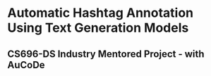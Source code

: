 # Automatic Hashtag Annotation Using Text Generation Models
## CS696-DS Industry Mentored Project - with AuCoDe